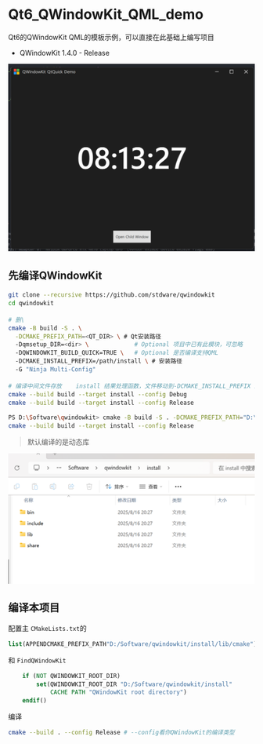 # Qt6_QWindowKit_QML_demo

Qt6的QWindowKit QML的模板示例，可以直接在此基础上编写项目

- QWindowKit 1.4.0 - Release

![1755389621146](./image/README/1755389621146.png)

## 先编译QWindowKit

```sh
git clone --recursive https://github.com/stdware/qwindowkit
cd qwindowkit

# 删\
cmake -B build -S . \
  -DCMAKE_PREFIX_PATH=<QT_DIR> \ # Qt安装路径
  -Dqmsetup_DIR=<dir> \             # Optional 项目中已有此模块，可忽略
  -DQWINDOWKIT_BUILD_QUICK=TRUE \   # Optional 是否编译支持QML
  -DCMAKE_INSTALL_PREFIX=/path/install \ # 安装路径
  -G "Ninja Multi-Config"

# 编译中间文件存放    install 结果处理函数，文件移动到-DCMAKE_INSTALL_PREFIX 路径
cmake --build build --target install --config Debug
cmake --build build --target install --config Release
```

```sh
PS D:\Software\qwindowkit> cmake -B build -S . -DCMAKE_PREFIX_PATH="D:\Software\Qt\6.9.1\msvc2022_64" -DQWINDOWKIT_BUILD_QUICK=TRUE -DCMAKE_INSTALL_PREFIX="${PWD}/install" -G "Visual Studio 17 2022"
cmake --build build --target install --config Release
```


> 默认编译的是动态库



![1755389179691](image/README/1755389179691.png)


## 编译本项目


配置主 `CMakeLists.txt`的

```cmake
list(APPENDCMAKE_PREFIX_PATH"D:/Software/qwindowkit/install/lib/cmake")
```

和 `FindQWindowKit`

```cmake
    if (NOT QWINDOWKIT_ROOT_DIR)
        set(QWINDOWKIT_ROOT_DIR "D:/Software/qwindowkit/install"
            CACHE PATH "QWindowKit root directory")
    endif()
```


编译

```sh
cmake --build . --config Release # --config看你QWindowKit的编译类型
```
